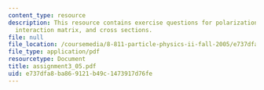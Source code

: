 ```yaml
---
content_type: resource
description: This resource contains exercise questions for polarization, propagator,
  interaction matrix, and cross sections.
file: null
file_location: /coursemedia/8-811-particle-physics-ii-fall-2005/e737dfa8ba869121b49c1473917d76fe_assignment3_05.pdf
file_type: application/pdf
resourcetype: Document
title: assignment3_05.pdf
uid: e737dfa8-ba86-9121-b49c-1473917d76fe
---
```

